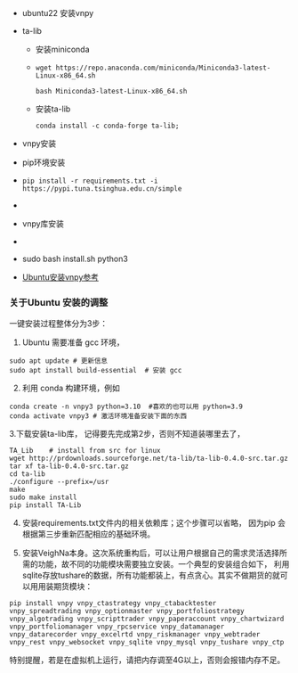 + ubuntu22 安装vnpy

+ ta-lib

  + 安装miniconda

  + ```
    wget https://repo.anaconda.com/miniconda/Miniconda3-latest-Linux-x86_64.sh
    
    bash Miniconda3-latest-Linux-x86_64.sh
    ```

  + 安装ta-lib

    ```
    conda install -c conda-forge ta-lib;
    ```

+ vnpy安装

+ pip环境安装

+ ```
  pip install -r requirements.txt -i https://pypi.tuna.tsinghua.edu.cn/simple
  ```

+ 

+ vnpy库安装

+ 

+ sudo bash install.sh python3



+ [Ubuntu安装vnpy参考](https://www.vnpy.com/forum/topic/30172-zui-xiang-xi-ubuntushang-vnpy3-0an-zhuang-zhi-nan-jie-he-guan-fang-wen-dang-ji-zi-ji-cai-guo-de-keng-xi-wang-dui-da-jia-you-bang-zhu)

### 关于Ubuntu 安装的调整

一键安装过程整体分为3步：

1. Ubuntu 需要准备 gcc 环境，

```shell
sudo apt update # 更新信息
sudo apt install build-essential  # 安装 gcc
```

2. 利用 conda 构建环境，例如

```shell
conda create -n vnpy3 python=3.10  #喜欢的也可以用 python=3.9
conda activate vnpy3 # 激活环境准备安装下面的东西
```

3.下载安装ta-lib库， 记得要先完成第2步，否则不知道装哪里去了，

```shell
TA_Lib    # install from src for linux
wget http://prdownloads.sourceforge.net/ta-lib/ta-lib-0.4.0-src.tar.gz
tar xf ta-lib-0.4.0-src.tar.gz
cd ta-lib
./configure --prefix=/usr
make
sudo make install
pip install TA-Lib
```

4. 安装requirements.txt文件内的相关依赖库；这个步骤可以省略， 因为pip 会根据第三步重新匹配相应的基础环境。

5. 安装VeighNa本身。这次系统重构后，可以让用户根据自己的需求灵活选择所需的功能，故不同的功能模块需要独立安装。一个典型的安装组合如下， 利用 sqlite存放tushare的数据，所有功能都装上，有点贪心。其实不做期货的就可以用用装期货模块：

```shell
pip install vnpy vnpy_ctastrategy vnpy_ctabacktester vnpy_spreadtrading vnpy_optionmaster vnpy_portfoliostrategy vnpy_algotrading vnpy_scripttrader vnpy_paperaccount vnpy_chartwizard vnpy_portfoliomanager vnpy_rpcservice vnpy_datamanager vnpy_datarecorder vnpy_excelrtd vnpy_riskmanager vnpy_webtrader vnpy_rest vnpy_websocket vnpy_sqlite vnpy_mysql vnpy_tushare vnpy_ctp
```

特别提醒，若是在虚拟机上运行，请把内存调至4G以上，否则会报错内存不足。